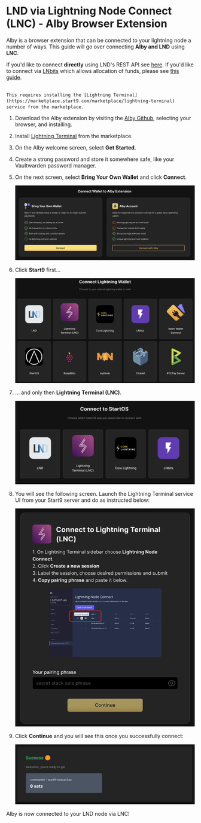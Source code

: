 # LND via Lightning Node Connect (LNC) - Alby Browser Extension

Alby is a browser extension that can be connected to your lightning node a number of ways. This guide will go over connecting **Alby and LND** using **LNC**. 

If you'd like to connect **directly** using LND's REST API see [here](./alby.md). If you'd like to connect via [LNbits](https://marketplace.start9.com/marketplace/lnbits) which allows allocation of funds, please see [this guide](../lnbits.md).


```admonish note

This requires installing the [Lightning Terminal](https://marketplace.start9.com/marketplace/lightning-terminal) service from the marketplace.

```

1. Download the Alby extension by visiting the [Alby Github](https://github.com/getAlby/lightning-browser-extension#installation), selecting your browser, and installing.

1. Install [Lightning Terminal](https://marketplace.start9.com/marketplace/lightning-terminal) from the marketplace.

1. On the Alby welcome screen, select **Get Started**.

1. Create a strong password and store it somewhere safe, like your Vaultwarden password manager.

1. On the next screen, select **Bring Your Own Wallet** and click **Connect**.

    ![Connect Alby](../assets/connect-alby-connect-start9-1.png)

1. Click **Start9** first...

    ![Connect Alby](../assets/connect-alby-connect-start9-2.png)

1. ... and only then **Lightning Terminal (LNC)**.

    ![Connect Alby](../assets/connect-alby-connect-start9-3.png)


1. You will see the following screen. Launch the Lightning Terminal service UI from your Start9 server and do as instructed below:

    ![Connect Alby](../assets/connect-lnc-alby-empty.png)

1. Click **Continue** and you will see this once you successfully connect:

    ![Connect Alby](../assets/connect-alby-cln-success.png)

Alby is now connected to your LND node via LNC!
